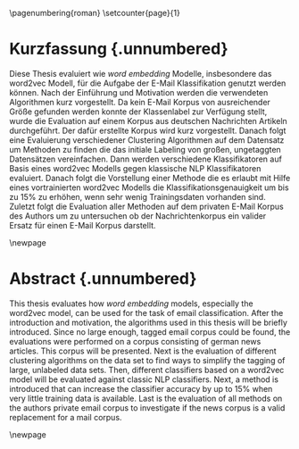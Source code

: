 \pagenumbering{roman}
\setcounter{page}{1}

# Kurzfassung {.unnumbered}

Diese Thesis evaluiert wie *word embedding* Modelle, insbesondere das word2vec Modell, für die Aufgabe der E-Mail Klassifikation genutzt werden können. Nach der Einführung und Motivation werden die verwendeten Algorithmen kurz vorgestellt. Da kein E-Mail Korpus von ausreichender Größe gefunden werden konnte der Klassenlabel zur Verfügung stellt, wurde die Evaluation auf einem Korpus aus deutschen Nachrichten Artikeln durchgeführt. Der dafür erstellte Korpus wird kurz vorgestellt. Danach folgt eine Evaluierung verschiedener Clustering Algorithmen auf dem Datensatz um Methoden zu finden die das initiale Labeling von großen, ungetaggten Datensätzen vereinfachen. Dann werden verschiedene Klassifikatoren auf Basis eines word2vec Modells gegen klassische NLP Klassifikatoren evaluiert. Danach folgt die Vorstellung einer Methode die es erlaubt mit Hilfe eines vortrainierten word2vec Modells die Klassifikationsgenauigkeit um bis zu 15% zu erhöhen, wenn sehr wenig Trainingsdaten vorhanden sind. Zuletzt folgt die Evaluation aller Methoden auf dem privaten E-Mail Korpus des Authors um zu untersuchen ob der Nachrichtenkorpus ein valider Ersatz für einen E-Mail Korpus darstellt.

\newpage

# Abstract {.unnumbered}

This thesis evaluates how *word embedding* models, especially the word2vec model, can be used for the task of email classification. After the introduction and motivation, the algorithms used in this thesis will be briefly introduced. Since no large enough, tagged email corpus could be found, the evaluations were performed on a corpus consisting of german news articles. This corpus will be presented. Next is the evaluation of different clustering algorithms on the data set to find ways to simplify the tagging of large, unlabeled data sets. Then, different classifiers based on a word2vec model will be evaluated against classic NLP classifiers. Next, a method is introduced that can increase the classifier accuracy by up to 15% when very little training data is available. Last is the evaluation of all methods on the authors private email corpus to investigate if the news corpus is a valid replacement for a mail corpus.

\newpage
